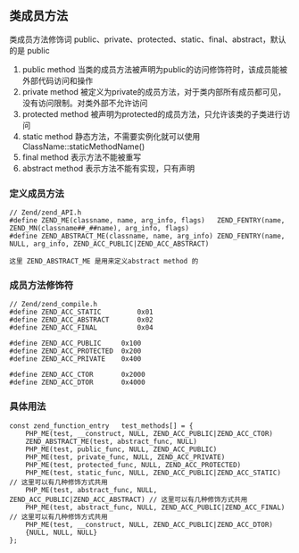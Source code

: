 ## 类成员方法
类成员方法修饰词 public、private、protected、static、final、abstract，默认的是 public
1. public method 当类的成员方法被声明为public的访问修饰符时，该成员能被外部代码访问和操作
2. private method 被定义为private的成员方法，对于类内部所有成员都可见，没有访问限制。对类外部不允许访问
3. protected method 被声明为protected的成员方法，只允许该类的子类进行访问
4. static method 静态方法，不需要实例化就可以使用 ClassName::staticMethodName()
5. final method 表示方法不能被重写
6. abstract method 表示方法不能有实现，只有声明

### 定义成员方法
```
// Zend/zend_API.h
#define ZEND_ME(classname, name, arg_info, flags)	ZEND_FENTRY(name, ZEND_MN(classname##_##name), arg_info, flags)
#define ZEND_ABSTRACT_ME(classname, name, arg_info)	ZEND_FENTRY(name, NULL, arg_info, ZEND_ACC_PUBLIC|ZEND_ACC_ABSTRACT)

这里 ZEND_ABSTRACT_ME 是用来定义abstract method 的
```

### 成员方法修饰符
```
// Zend/zend_compile.h
#define ZEND_ACC_STATIC			0x01
#define ZEND_ACC_ABSTRACT		0x02
#define ZEND_ACC_FINAL			0x04

#define ZEND_ACC_PUBLIC		0x100
#define ZEND_ACC_PROTECTED	0x200
#define ZEND_ACC_PRIVATE	0x400

#define ZEND_ACC_CTOR		0x2000
#define ZEND_ACC_DTOR		0x4000
```

### 具体用法
```
const zend_function_entry 	test_methods[] = {
    PHP_ME(test, __construct, NULL, ZEND_ACC_PUBLIC|ZEND_ACC_CTOR)
    ZEND_ABSTRACT_ME(test, abstract_func, NULL)
    PHP_ME(test, public_func, NULL, ZEND_ACC_PUBLIC)
    PHP_ME(test, private_func, NULL, ZEND_ACC_PRIVATE)
    PHP_ME(test, protected_func, NULL, ZEND_ACC_PROTECTED)
    PHP_ME(test, static_func, NULL, ZEND_ACC_PUBLIC|ZEND_ACC_STATIC)  // 这里可以有几种修饰方式共用
    PHP_ME(test, abstract_func, NULL, ZEND_ACC_PUBLIC|ZEND_ACC_ABSTRACT) // 这里可以有几种修饰方式共用
    PHP_ME(test, abstract_func, NULL, ZEND_ACC_PUBLIC|ZEND_ACC_FINAL) // 这里可以有几种修饰方式共用
    PHP_ME(test, __construct, NULL, ZEND_ACC_PUBLIC|ZEND_ACC_DTOR)
    {NULL, NULL, NULL}
};
```
